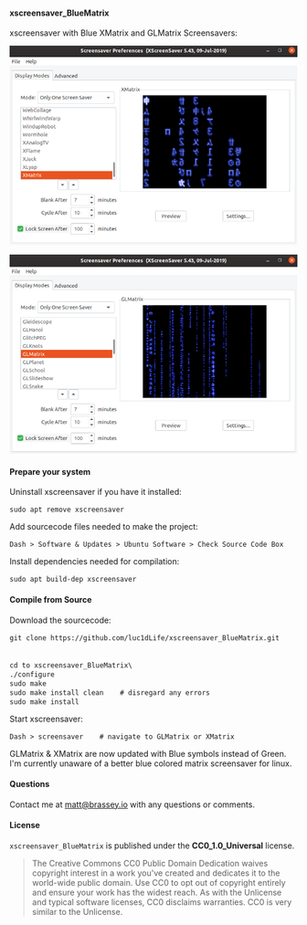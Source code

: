 #### xscreensaver_BlueMatrix

xscreensaver with Blue XMatrix and GLMatrix Screensavers:

[<img src="XMatrix.png">](https://brassey.io/)

[<img src="GLMatrix.png">](https://brassey.io/)

#### Prepare your system
Uninstall xscreensaver if you have it installed:

    sudo apt remove xscreensaver

Add sourcecode files needed to make the project:

    Dash > Software & Updates > Ubuntu Software > Check Source Code Box

Install dependencies needed for compilation:

    sudo apt build-dep xscreensaver

#### Compile from Source

Download the sourcecode:

    git clone https://github.com/luc1dLife/xscreensaver_BlueMatrix.git


    cd to xscreensaver_BlueMatrix\
    ./configure
    sudo make
    sudo make install clean    # disregard any errors
    sudo make install


Start xscreensaver:

    Dash > screensaver    # navigate to GLMatrix or XMatrix

GLMatrix & XMatrix are now updated with Blue symbols instead of Green. I'm currently unaware of a better blue colored matrix screensaver for linux. 

#### Questions
Contact me at [matt@brassey.io](mailto:matt@brassey.io) with any questions or comments.

#### License
`xscreensaver_BlueMatrix` is published under the __CC0_1.0_Universal__ license.

> The Creative Commons CC0 Public Domain Dedication waives copyright interest in a work you've created and dedicates it to the world-wide public domain. Use CC0 to opt out of copyright entirely and ensure your work has the widest reach. As with the Unlicense and typical software licenses, CC0 disclaims warranties. CC0 is very similar to the Unlicense.